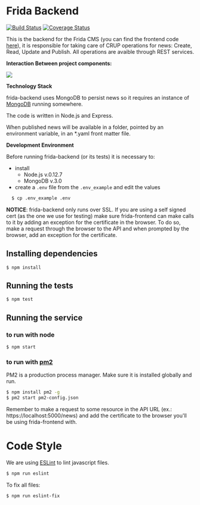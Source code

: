 Frida Backend
============

[![Build Status](https://snap-ci.com/brasil-de-fato/frida-backend/branch/master/build_image)](https://snap-ci.com/brasil-de-fato/frida-backend/branch/master)
[![Coverage Status](https://coveralls.io/repos/brasil-de-fato/news-service/badge.svg?branch=master)](https://coveralls.io/r/brasil-de-fato/news-service?branch=master)

This is the backend for the Frida CMS (you can find the frontend code [here](https://github.com/brasil-de-fato/frida-frontend)), it is responsible for taking care of CRUP operations for news: Create, Read, Update and Publish.
All operations are avaible through REST services.


**Interaction Between project components:**

![](http://farm6.staticflickr.com/5653/22986735544_e026af9699_b.jpg)


**Technology Stack**

frida-backend uses MongoDB to persist news so it requires an instance of [MongoDB](https://www.mongodb.org/) running somewhere.

The code is written in Node.js and Express.

When published news will be available in a folder, pointed by an environment variable, in an *.yaml front matter file.


**Development Environment**

Before running frida-backend (or its tests) it is necessary to:

* install
  * Node.js v.0.12.7
  * MongoDB v.3.0
* create a `.env` file from the `.env_example` and edit the values

```bash
  $ cp .env_example .env
```

**NOTICE**: frida-backend only runs over SSL. If you are using a self signed cert (as the one we use for testing) make sure frida-frontend can make calls to it by adding an exception for the certificate in the browser. To do so, make a request through the browser to the API and when prompted by the browser, add an exception for the certificate.

## Installing dependencies


```
$ npm install
```

## Running the tests

```
$ npm test
```

## Running the service

### to run with node

```
$ npm start
```
### to run with [pm2](https://github.com/Unitech/pm2)
PM2 is a production process manager. Make sure it is installed globally and run.

```bash
$ npm install pm2 -g
$ pm2 start pm2-config.json
```

Remember to make a request to some resource in the API URL (ex.: https://localhost:5000/news) and add the certificate to the browser you'll be using frida-frontend with.

# Code Style

We are using [ESLint](http://eslint.org/) to lint javascript files.

```bash
$ npm run eslint
```

To fix all files:

```bash
$ npm run eslint-fix
```
